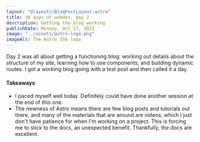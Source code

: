 ```yaml
---
layout: "@layouts/BlogPostLayout.astro"
title: 30 days of webdev, day 2 
description: Getting the blog working
publishDate: Monday, Oct 17, 2022
image: "../assets/astro-logo.png"
imageAlt: The Astro SSG logo
---
```


Day 2 was all about getting a functioning blog: working out details about the structure of my site, learning how to use components, and building dynamic routes. I got a working blog going with a test post and then called it a day.

#### Takeaways

* I paced myself well today. Definitely could have done another session at the end of this one.
* The newness of Astro means there are few blog posts and tutorials out there, and many of the materials that are around are videos, which I just don't have patience for when I'm working on a project. This is forcing me to stick to the docs, an unexpected benefit. Thankfully, the docs are excellent.